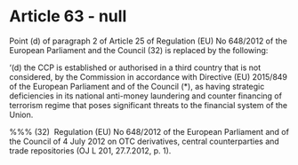 # Article 63 - null


Point (d) of paragraph 2 of Article 25 of Regulation (EU) No 648/2012 of the European Parliament and the Council (32) is replaced by the following:

‘(d) the CCP is established or authorised in a third country that is not considered, by the Commission in accordance with Directive (EU) 2015/849 of the European Parliament and of the Council (*), as having strategic deficiencies in its national anti-money laundering and counter financing of terrorism regime that poses significant threats to the financial system of the Union.

%%% (32)  Regulation (EU) No 648/2012 of the European Parliament and of the Council of 4 July 2012 on OTC derivatives, central counterparties and trade repositories (OJ L 201, 27.7.2012, p. 1).
